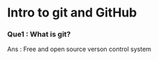 # Intro to git and GitHub

### Que1  : What is git?
Ans   : Free and open source verson control system
